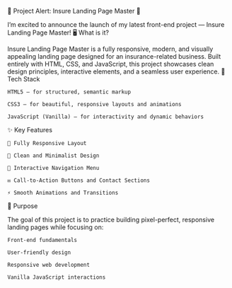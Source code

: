 📢 Project Alert: Insure Landing Page Master 🚀

I’m excited to announce the launch of my latest front-end project — Insure Landing Page Master!
🖥️ What is it?

Insure Landing Page Master is a fully responsive, modern, and visually appealing landing page designed for an insurance-related business. Built entirely with HTML, CSS, and JavaScript, this project showcases clean design principles, interactive elements, and a seamless user experience.
🎨 Tech Stack

    HTML5 — for structured, semantic markup

    CSS3 — for beautiful, responsive layouts and animations

    JavaScript (Vanilla) — for interactivity and dynamic behaviors

✨ Key Features

    📱 Fully Responsive Layout

    🎨 Clean and Minimalist Design

    🔗 Interactive Navigation Menu

    ✉️ Call-to-Action Buttons and Contact Sections

    ⚡ Smooth Animations and Transitions

📌 Purpose

The goal of this project is to practice building pixel-perfect, responsive landing pages while focusing on:

    Front-end fundamentals

    User-friendly design

    Responsive web development

    Vanilla JavaScript interactions

